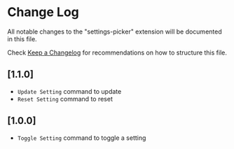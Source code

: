# Change Log
All notable changes to the "settings-picker" extension will be documented in this file.

Check [Keep a Changelog](http://keepachangelog.com/) for recommendations on how to structure this file.

## [1.1.0]
- `Update Setting` command to update
- `Reset Setting` command to reset

## [1.0.0]
- `Toggle Setting` command to toggle a setting
